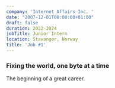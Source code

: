 ```yaml
---
company: 'Internet Affairs Inc. '
date: "2007-12-01T00:00:00+01:00"
draft: false
duration: 2022-2024
jobTitle: Junior Intern
location: Stavanger, Norway
title: 'Job #1'
---
```

### Fixing the world, one byte at a time

The beginning of a great career. 